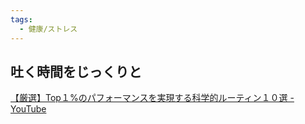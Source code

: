 ```yaml
---
tags:
  - 健康/ストレス
---
```

## 吐く時間をじっくりと

[【厳選】Top１%のパフォーマンスを実現する科学的ルーティン１０選 - YouTube](https://www.youtube.com/watch?v=qfk0IR_TjaI&t=1261s)


